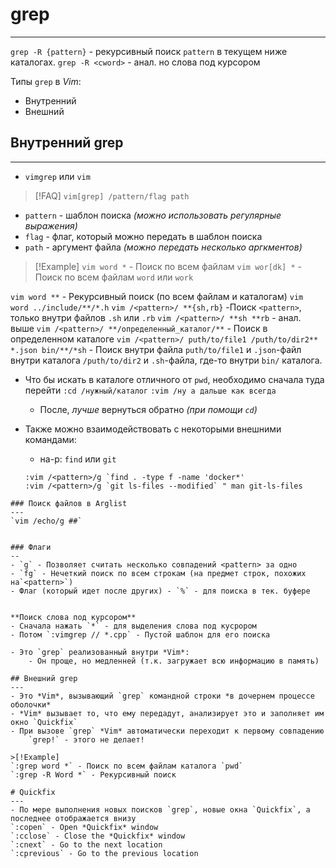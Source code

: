 # grep
---

`grep -R {pattern}` - рекурсивный поиск `pattern` в текущем ниже каталогах. 
`grep -R <cword>` - анал. но слова под курсором

Типы `grep` в *Vim*: 
- Внутренний
- Внешний

## Внутренний grep
---
- `vimgrep` или `vim`

>[!FAQ]
`vim[grep] /pattern/flag path`
- `pattern` - шаблон поиска *(можно использовать регулярные выражения)*
- `flag` - флаг, который можно передать в шаблон поиска
- `path` - аргумент файла *(можно передать несколько аргкментов)*

>[!Example]
`vim word *` - Поиск по всем файлам
`vim wor[dk] *` - Поиск по всем файлам `word` или `work`

`vim word **` - Рекурсивный поиск (по всем файлам и каталогам)
`vim word ../include/**/*.h`
`vim /<pattern>/ **{sh,rb}` -Поиск `<pattern>`, только внутри файлов `.sh` или `.rb`
`vim /<pattern>/ **sh **rb` - анал. выше
`vim /<pattern>/ **/определенный_каталог/**` - Поиск в определенном каталоге
`vim /<pattern>/ puth/to/file1 /puth/to/dir2** *.json bin/**/*sh` - Поиск <pattern> внутри файла `puth/to/file1` и `.json`-файл внутри каталога `/puth/to/dir2` и `.sh`-файла, где-то внутри `bin/` каталога.

- Что бы искать в каталоге отличного от `pwd`, необходимо сначала туда перейти
    `:cd /нужный/каталог`
    `:vim /ну а дальше как всегда`
    - После, *лучше* вернуться обратно *(при помощи `cd`)*

- Также можно взаимодействовать с некоторыми внешними командами:
    - на-р: `find` или `git`
    ```vim
    :vim /<pattern>/g `find . -type f -name 'docker*'
    :vim /<pattern>/g `git ls-files --modified` " man git-ls-files
```
### Поиск файлов в Arglist
---
`vim /echo/g ##`


### Флаги
--
- `g` - Позволяет считать несколько совпадений <pattern> за одно
- `fg` - Нечеткий поиск по всем строкам (на предмет строк, похожих на`<pattern>`) 
- Флаг (который идет после других) - `%` - для поиска в тек. буфере


**Поиск слова под курсором**
- Сначала нажать `*` - для выделения слова под кусрором
- Потом `:vimgrep // *.cpp` - Пустой шаблон для его поиска

- Это `grep` реализованный внутри *Vim*:
    - Он проще, но медленней (т.к. загружает всю информацию в память)

## Внешний grep
---
- Это *Vim*, вызывающий `grep` командной строки *в дочернем процессе оболочки*
- *Vim* вызывает то, что ему передадут, анализирует это и заполняет им окно `Quickfix` 
- При вызове `grep` *Vim* автоматически переходит к первому совпадению
    `grep!` - этого не делает!

>[!Example]
`:grep word *` - Поиск по всем файлам каталога `pwd`
`:grep -R Word *` - Рекурсивный поиск

# Quickfix
---
- По мере выполнения новых поисков `grep`, новые окна `Quickfix`, а последнее отображается внизу
`:copen` - Open *Quickfix* window
`:cclose` - Close the *Quickfix* window
`:cnext` - Go to the next location
`:cprevious` - Go to the previous location
